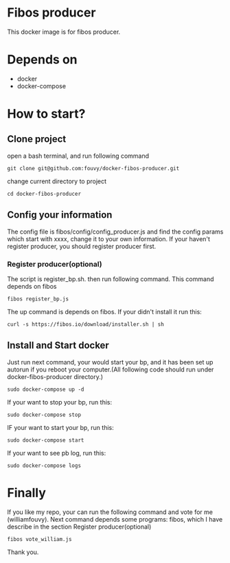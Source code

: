 Fibos producer
===
This docker image is for fibos producer.
# Depends on
* docker
* docker-compose
# How to start?
## Clone project
open a bash terminal, and run following command
```
git clone git@github.com:fouvy/docker-fibos-producer.git
```
change current directory to project
```
cd docker-fibos-producer
```
## Config your information
The config file is fibos/config/config_producer.js and find the config params which start with xxxx, change it to your own information. 
If your haven't register producer, you should register producer first.
### Register producer(optional)
The script is register_bp.sh. then run following command. This command depends on fibos
```
fibos register_bp.js
```
The up command is depends on fibos. If your didn't install it run this:
```
curl -s https://fibos.io/download/installer.sh | sh
```
## Install and Start docker
Just run next command, your would start your bp, and it has been set up autorun if you reboot your computer.(All following code should run under docker-fibos-producer directory.)
```
sudo docker-compose up -d
```
If your want to stop your bp, run this:
```
sudo docker-compose stop
```
IF your want to start your bp, run this:
```
sudo docker-compose start
```
If your want to see pb log, run this:
```
sudo docker-compose logs
```
# Finally
If you like my repo, your can run the following command and vote for me (williamfouvy).  Next command depends some programs: fibos, which I have describe in the section Register producer(optional)
```
fibos vote_william.js
```
Thank you.
